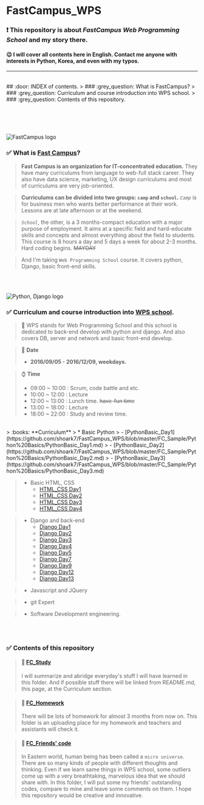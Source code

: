 # FastCampus_WPS
### :exclamation: This repository is about *FastCampus Web Programming School* and my story there. 
#### :wink: I will cover all contents here in English. Contact me anyone with interests in Python, Korea, and even with my typos.
---
<br>
## :door: INDEX of contents.
> ### :grey_question: What is FastCampus?
> ### :grey_question: Curriculum and course introduction into WPS school.
> ### :grey_question: Contents of this repository. 


<br><br><br><br>
![FastCampus logo](http://cdn.www.fastcampus.co.kr/wp-content/uploads/2016/01/fastcampus_logo_345x76.png)
### :white_check_mark: What is [Fast Campus](http://www.fastcampus.co.kr/)?
> **Fast Campus is an organization for IT-concentrated education.** They have many curriculums from language to web-full stack career.
> They also have data science, marketing, UX design curriculums and most of curriculums are very job-oriented. 

> **Curriculums can be divided into two groups: `camp` and `school`.**
> *`Camp`* is for business men who wants better performance at their work. Lessons are at late afternoon or at the weekend.


> *`School`*, the other, is a 3 months-compact education with a major purpose of employment.
> It aims at a specific field and hard-educate skills and concepts and almost everything about the field to students.
> This course is 8 hours a day and 5 days a week for about 2-3 months. Hard coding begins. ~~MAYDAY~~

> And I'm taking `Web Programming School` course. It covers python, Django, basic front-end skills.

<br><br>


![Python, Django logo](http://cfile26.uf.tistory.com/image/121FBE0F4B7613886BD426)
### :white_check_mark: Curriculum and course introduction into [WPS school](http://www.fastcampus.co.kr/dev_school_wps/).
> :scroll: WPS stands for Web Programming School and this school is dedicated to back-end develop with python and django. And also covers DB, server and network and basic front-end develop.

> :calendar: **Date**
> - **2016/09/05 - 2016/12/09, weekdays.**

> :watch: **Time**
> - 09:00 ~ 10:00 : Scrum, code battle and etc.
> - 10:00 ~ 12:00 : Lecture
> - 12:00 ~ 13:00 : Lunch time. ~~have-fun time~~
> - 13:00 ~ 18:00 : Lecture
> - 18:00 ~ 22:00 : Study and review time.

<br>
> :books: **Curriculum**
> * Basic Python
>   - [PythonBasic_Day1](https://github.com/shoark7/FastCampus_WPS/blob/master/FC_Sample/Python%20Basics/PythonBasic_Day1.md)
>   - [PythonBasic_Day2](https://github.com/shoark7/FastCampus_WPS/blob/master/FC_Sample/Python%20Basics/PythonBasic_Day2.md)
>   - [PythonBasic_Day3](https://github.com/shoark7/FastCampus_WPS/blob/master/FC_Sample/Python%20Basics/PythonBasic_Day3.md)

> * Basic HTML, CSS
>   - [HTML_CSS Day1](https://github.com/shoark7/FastCampus_WPS/blob/master/FC_Sample/HTML%2BCSS/HTML%20%2B%20CSS_Day1.md)
>   - [HTML_CSS Day2](https://github.com/shoark7/FastCampus_WPS/blob/master/FC_Sample/HTML%2BCSS/HTML%20%2B%20CSS_Day2.md)
>   - [HTML_CSS Day3](https://github.com/shoark7/FastCampus_WPS/blob/master/FC_Sample/HTML%2BCSS/HTML%20%2B%20CSS_Day3.md)
>   - [HTML_CSS Day4](https://github.com/shoark7/FastCampus_WPS/blob/master/FC_Sample/HTML%2BCSS/HTML%20%2B%20CSS_Day4.md)

> * Django and back-end
>   - [Django Day1](https://github.com/shoark7/FastCampus_WPS/blob/master/FC_Study/django/Django_Day%201.md)
>   - [Django Day2](https://github.com/shoark7/FastCampus_WPS/blob/master/FC_Study/django/Django_Day%202.md)
>   - [Django Day3](https://github.com/shoark7/FastCampus_WPS/blob/master/FC_Study/django/Django_Day%203.md)
>   - [Django Day4](https://github.com/shoark7/FastCampus_WPS/blob/master/FC_Study/django/Django_Day%204.md)
>   - [Django Day5](https://github.com/shoark7/FastCampus_WPS/blob/master/FC_Study/django/Django_Day%205.md)
>   - [Django Day7](https://github.com/shoark7/FastCampus_WPS/blob/master/FC_Study/django/Django_Day%207.md)
>   - [Django Day9](https://github.com/shoark7/FastCampus_WPS/blob/master/FC_Study/django/Django_Day%209.md)
>   - [Django Day12](https://github.com/shoark7/FastCampus_WPS/blob/master/FC_Study/django/Django_Day%2012.md)
>   - [Django Day13](https://github.com/shoark7/FastCampus_WPS/blob/master/FC_Study/django/Django_Day%2013.md)

> * Javascript and JQuery

> * git Expert

> * Software Development engineering.

<br><br>

### :white_check_mark: Contents of this repository
> #### :open_file_folder: [FC_Study](https://github.com/shoark7/FastCampus_WPS/tree/master/FC_Study)
> I will summarize and abridge everyday's stuff I will have learned in this folder. And if possible stuff there will be linked from README.md, this page, at the Curriculum section.

> #### :open_file_folder: [FC_Homework](https://github.com/shoark7/FastCampus_WPS/tree/master/FC_Homework)
> There will be lots of homework for almost 3 months from now on. This folder is an uploading place for my homework and teachers and assistants will check it.

> #### :open_file_folder: [FC_Friends' code](https://github.com/shoark7/FastCampus_WPS/tree/master/FC_Friends'%20code)
> In Eastern world, human being has been called a `micro universe`. There are so many kinds of people with different thoughts and thinking. Even if we learn same things in WPS school, some outliers come up with a very breathtaking, marvelous idea that we should share with. In this folder, I will put some my friends' outstanding codes, compare to mine and leave some comments on them. I hope this repository would be creative and innovative.
